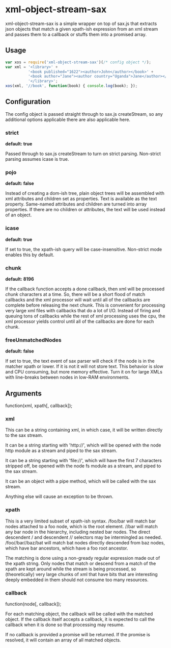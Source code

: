 # xml-object-stream-sax

xml-object-stream-sax is a simple wrapper on top of sax.js that extracts json objects that match a given xpath-ish expression from an xml stream and passes them to a callback or stuffs them into a promised array.

## Usage

```javascript
var xos = require('xml-object-stream-sax')(/* config object */);
var xml = '<library>' +
          '<book published="1622"><author>John</author></book>' +
          '<book author="Jane"><author country="Uganda">Jane</author></book>' +
          '</library>';
xos(xml, '//book', function(book) { console.log(book); });
```

## Configuration

The config object is passed straight through to sax.js createStream, so any additional options applicable there are also applicable here.

### strict
**default: true**

Passed through to sax.js createStream to turn on strict parsing. Non-strict parsing assumes icase is true.

### pojo
**default: false**

Instead of creating a dom-ish tree, plain object trees will be assembled with xml attributes and children set as properties. Text is available as the text property. Same-named attributes and children are turned into array properties. If there are no children or attributes, the text will be used instead of an object.

### icase
**default: true**

If set to true, the xpath-ish query will be case-insensitive. Non-strict mode enables this by default.

### chunk
**default: 8196**

If the callback function accepts a done callback, then xml will be processed *chunk* characters at a time. So, there will be a short flood of match callbacks and the xml processor will wait until all of the callbacks are complete before releasing the next chunk. This is convenient for processing very large xml files with callbacks that do a lot of I/O. Instead of firing and queuing tons of callbacks while the rest of xml processing uses the cpu, the xml processor yields control until all of the callbacks are done for each chunk.

### freeUnmatchedNodes
**default: false**

If set to true, the text event of sax parser will check if the node is in the matcher xpath or lower. If it is not it will not store text. This behavior is slow and CPU consuming, but more memory effective. Turn it on for large XMLs with line-breaks between nodes in low-RAM environments.

## Arguments

function(xml, xpath[, callback]);

### xml

This can be a string containing xml, in which case, it will be written directly to the sax stream.

It can be a string starting with 'http://', which will be opened with the node http module as a stream and piped to the sax stream.

It can be a string starting with 'file://', which will have the first 7 characters stripped off, be opened with the node fs module as a stream, and piped to the sax stream.

It can be an object with a pipe method, which will be called with the sax stream.

Anything else will cause an exception to be thrown.

### xpath

This is a very limited subset of xpath-ish syntax. /foo/bar will match bar nodes attached to a foo node, which is the root element. //bar will match any bar node in the hierarchy, including nested bar nodes. The direct descendent / and descendent // selectors may be intermingled as needed. /foo//bar//baz/bat will match bat nodes directly descended from baz nodes, which have bar ancestors, which have a foo root ancestor.

The matching is done using a non-gready regular expression made out of the xpath string. Only nodes that match or descend from a match of the xpath are kept around while the stream is being processed, so (theoretically) very large chunks of xml that have bits that are interesting deeply embedded in them should not consume too many resources.

### callback

function(node[, callback]);

For each matching object, the callback will be called with the matched object. If the callback itself accepts a callback, it is expected to call the callback when it is done so that processing may resume.

If no callback is provided a promise will be returned. If the promise is resolved, it will contain an array of all matched objects.
